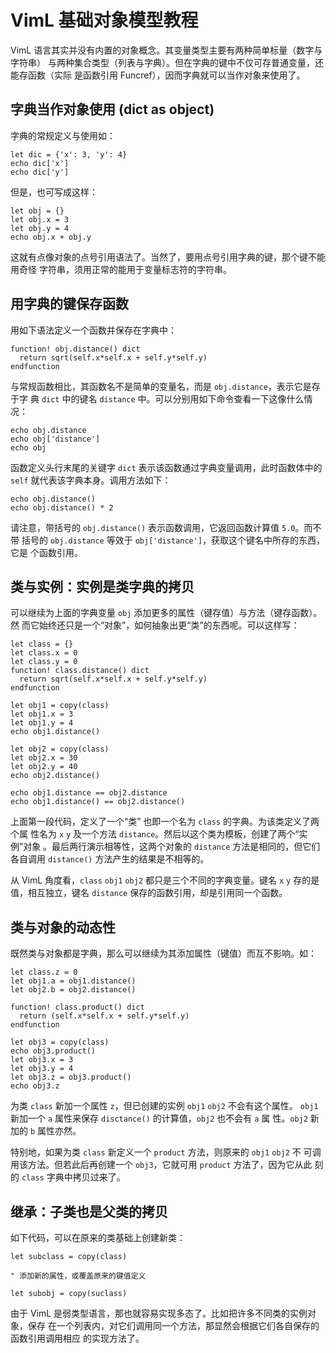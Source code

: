# VimL 基础对象模型教程

VimL 语言其实并没有内置的对象概念。其变量类型主要有两种简单标量（数字与字符串）
与两种集合类型（列表与字典）。但在字典的键中不仅可存普通变量，还能存函数（实际
是函数引用 Funcref），因而字典就可以当作对象来使用了。

## 字典当作对象使用 (dict as object)

字典的常规定义与使用如：
```
let dic = {'x': 3, 'y': 4}
echo dic['x']
echo dic['y']
```

但是，也可写成这样：
```
let obj = {}
let obj.x = 3
let obj.y = 4
echo obj.x + obj.y
```

这就有点像对象的点号引用语法了。当然了，要用点号引用字典的键，那个键不能用奇怪
字符串，须用正常的能用于变量标志符的字符串。

## 用字典的键保存函数

用如下语法定义一个函数并保存在字典中：
```
function! obj.distance() dict
  return sqrt(self.x*self.x + self.y*self.y)
endfunction
```

与常规函数相比，其函数名不是简单的变量名，而是 `obj.distance`，表示它是存于字
典 `dict` 中的键名 `distance` 中。可以分别用如下命令查看一下这像什么情况：
```
echo obj.distance
echo obj['distance']
echo obj
```

函数定义头行末尾的关键字 `dict` 表示该函数通过字典变量调用，此时函数体中的
`self` 就代表该字典本身。调用方法如下：
```
echo obj.distance()
echo obj.distance() * 2
```

请注意，带括号的 `obj.distance()` 表示函数调用，它返回函数计算值 `5.0`。而不带
括号的 `obj.distance` 等效于 `obj['distance']`，获取这个键名中所存的东西，它是
个函数引用。

## 类与实例：实例是类字典的拷贝

可以继续为上面的字典变量 `obj` 添加更多的属性（键存值）与方法（键存函数）。然
而它始终还只是一个“对象”，如何抽象出更“类”的东西呢。可以这样写：
```
let class = {}
let class.x = 0
let class.y = 0
function! class.distance() dict
  return sqrt(self.x*self.x + self.y*self.y)
endfunction

let obj1 = copy(class)
let obj1.x = 3
let obj1.y = 4
echo obj1.distance()

let obj2 = copy(class)
let obj2.x = 30
let obj2.y = 40
echo obj2.distance()

echo obj1.distance == obj2.distance
echo obj1.distance() == obj2.distance()
```

上面第一段代码，定义了一个“类” 也即一个名为 `class` 的字典。为该类定义了两个属
性名为 `x` `y` 及一个方法 `distance`。然后以这个类为模板，创建了两个“实例”对象
。最后两行演示相等性，这两个对象的 `distance` 方法是相同的，但它们各自调用
`distance()` 方法产生的结果是不相等的。

从 VimL 角度看，`class` `obj1` `obj2` 都只是三个不同的字典变量。键名 `x` `y`
存的是值，相互独立，键名 `distance` 保存的函数引用，却是引用同一个函数。

## 类与对象的动态性

既然类与对象都是字典，那么可以继续为其添加属性（键值）而互不影响。如：
```
let class.z = 0
let obj1.a = obj1.distance()
let obj2.b = obj2.distance()

function! class.product() dict
  return (self.x*self.x + self.y*self.y)
endfunction

let obj3 = copy(class)
echo obj3.product()
let obj3.x = 3
let obj3.y = 4
let obj3.z = obj3.product()
echo obj3.z
```

为类 `class` 新加一个属性 `z`，但已创建的实例 `obj1` `obj2` 不会有这个属性。
`obj1` 新加一个 `a` 属性来保存 `disctance()` 的计算值，`obj2` 也不会有 `a` 属
性。`obj2` 新加的 `b` 属性亦然。

特别地，如果为类 `class` 新定义一个 `product` 方法，则原来的 `obj1` `obj2` 不
可调用该方法。但若此后再创建一个 `obj3`，它就可用 `product` 方法了，因为它从此
刻的 `class` 字典中拷贝过来了。

## 继承：子类也是父类的拷贝

如下代码，可以在原来的类基础上创建新类：
```
let subclass = copy(class)

" 添加新的属性，或覆盖原来的键值定义

let subobj = copy(suclass)
```

由于 VimL 是弱类型语言，那也就容易实现多态了。比如把许多不同类的实例对象，保存
在一个列表内，对它们调用同一个方法，那显然会根据它们各自保存的函数引用调用相应
的实现方法了。
